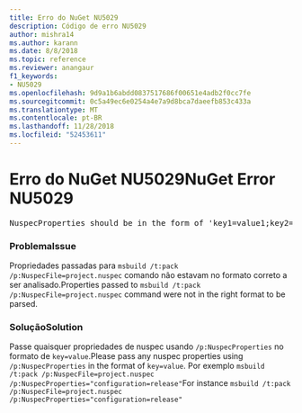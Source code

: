 ```yaml
---
title: Erro do NuGet NU5029
description: Código de erro NU5029
author: mishra14
ms.author: karann
ms.date: 8/8/2018
ms.topic: reference
ms.reviewer: anangaur
f1_keywords:
- NU5029
ms.openlocfilehash: 9d9a1b6abdd0837517686f00651e4adb2f0cc7fe
ms.sourcegitcommit: 0c5a49ec6e0254a4e7a9d8bca7daeefb853c433a
ms.translationtype: MT
ms.contentlocale: pt-BR
ms.lasthandoff: 11/28/2018
ms.locfileid: "52453611"
---
```

# <a name="nuget-error-nu5029"></a><span data-ttu-id="5d494-103">Erro do NuGet NU5029</span><span class="sxs-lookup"><span data-stu-id="5d494-103">NuGet Error NU5029</span></span>
<pre>NuspecProperties should be in the form of 'key1=value1;key2=value2'.</pre>

### <a name="issue"></a><span data-ttu-id="5d494-104">Problema</span><span class="sxs-lookup"><span data-stu-id="5d494-104">Issue</span></span>

<span data-ttu-id="5d494-105">Propriedades passadas para `msbuild /t:pack /p:NuspecFile=project.nuspec` comando não estavam no formato correto a ser analisado.</span><span class="sxs-lookup"><span data-stu-id="5d494-105">Properties passed to `msbuild /t:pack /p:NuspecFile=project.nuspec` command were not in the right format to be parsed.</span></span>


### <a name="solution"></a><span data-ttu-id="5d494-106">Solução</span><span class="sxs-lookup"><span data-stu-id="5d494-106">Solution</span></span>

<span data-ttu-id="5d494-107">Passe quaisquer propriedades de nuspec usando `/p:NuspecProperties` no formato de `key=value`.</span><span class="sxs-lookup"><span data-stu-id="5d494-107">Please pass any nuspec properties using `/p:NuspecProperties` in the format of `key=value`.</span></span> <span data-ttu-id="5d494-108">Por exemplo `msbuild /t:pack /p:NuspecFile=project.nuspec /p:NuspecProperties="configuration=release"`</span><span class="sxs-lookup"><span data-stu-id="5d494-108">For instance `msbuild /t:pack /p:NuspecFile=project.nuspec /p:NuspecProperties="configuration=release"`</span></span>

